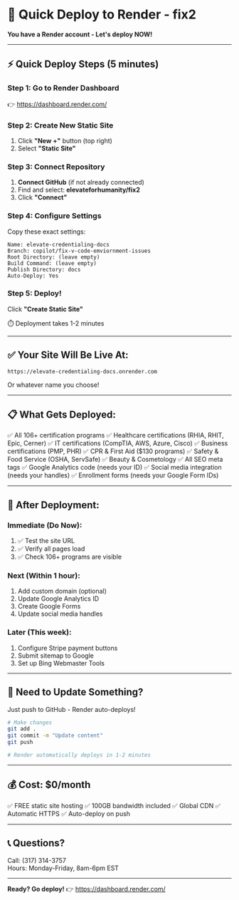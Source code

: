 # 🚀 Quick Deploy to Render - fix2

**You have a Render account - Let's deploy NOW!**

---

## ⚡ Quick Deploy Steps (5 minutes)

### Step 1: Go to Render Dashboard
👉 https://dashboard.render.com/

### Step 2: Create New Static Site

1. Click **"New +"** button (top right)
2. Select **"Static Site"**

### Step 3: Connect Repository

1. **Connect GitHub** (if not already connected)
2. Find and select: **elevateforhumanity/fix2**
3. Click **"Connect"**

### Step 4: Configure Settings

Copy these exact settings:

```
Name: elevate-credentialing-docs
Branch: copilot/fix-v-code-emviornment-issues
Root Directory: (leave empty)
Build Command: (leave empty)
Publish Directory: docs
Auto-Deploy: Yes
```

### Step 5: Deploy!

Click **"Create Static Site"**

⏱️ Deployment takes 1-2 minutes

---

## ✅ Your Site Will Be Live At:

`https://elevate-credentialing-docs.onrender.com`

Or whatever name you choose!

---

## 📋 What Gets Deployed:

✅ All 106+ certification programs
✅ Healthcare certifications (RHIA, RHIT, Epic, Cerner)
✅ IT certifications (CompTIA, AWS, Azure, Cisco)
✅ Business certifications (PMP, PHR)
✅ CPR & First Aid ($130 programs)
✅ Safety & Food Service (OSHA, ServSafe)
✅ Beauty & Cosmetology
✅ All SEO meta tags
✅ Google Analytics code (needs your ID)
✅ Social media integration (needs your handles)
✅ Enrollment forms (needs your Google Form IDs)

---

## 🎯 After Deployment:

### Immediate (Do Now):
1. ✅ Test the site URL
2. ✅ Verify all pages load
3. ✅ Check 106+ programs are visible

### Next (Within 1 hour):
1. Add custom domain (optional)
2. Update Google Analytics ID
3. Create Google Forms
4. Update social media handles

### Later (This week):
1. Configure Stripe payment buttons
2. Submit sitemap to Google
3. Set up Bing Webmaster Tools

---

## 🔧 Need to Update Something?

Just push to GitHub - Render auto-deploys!

```bash
# Make changes
git add .
git commit -m "Update content"
git push

# Render automatically deploys in 1-2 minutes
```

---

## 💰 Cost: $0/month

✅ FREE static site hosting
✅ 100GB bandwidth included
✅ Global CDN
✅ Automatic HTTPS
✅ Auto-deploy on push

---

## 📞 Questions?

Call: (317) 314-3757  
Hours: Monday-Friday, 8am-6pm EST

---

**Ready? Go deploy!** 👉 https://dashboard.render.com/
